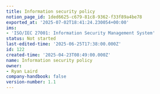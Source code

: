 ```yaml
---
title: Information security policy
notion_page_id: 1ded6625-c679-81c8-9362-f33f89a4be78
exported_at: '2025-07-02T18:41:24.230054+00:00'
ims:
- 'ISO/IEC 27001: Information Security Management System'
status: Not started
last-edited-time: '2025-06-25T17:38:00.000Z'
id: 122
created-time: '2025-04-23T08:49:00.000Z'
name: Information security policy
owner:
- Ryan Laird
company-handbook: false
version-number: 1.1
---
```


<!-- Unsupported block type: unsupported -->

<!-- Unsupported block type: child_page -->